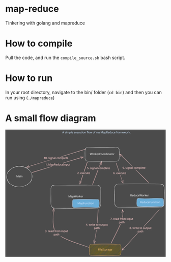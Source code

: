 # map-reduce
Tinkering with golang and mapreduce

# How to compile
Pull the code, and run the `compile_source.sh` bash script. 

# How to run
In your root directory, navigate to the bin/ folder (`cd bin`) and then you can run using (`./mapreduce`)

# A small flow diagram
![Alt text](./resources/map_reduce_flow.svg)
